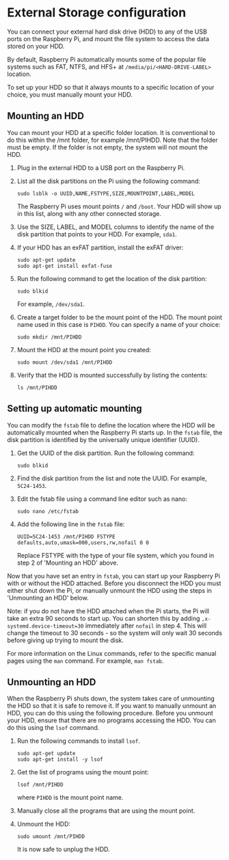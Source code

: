# External Storage configuration
You can connect your external hard disk drive (HDD) to any of the USB ports on the Raspberry Pi, and mount the file system to access the data stored on your HDD. 

By default, Raspberry Pi automatically mounts some of the popular file systems such as FAT, NTFS, and HFS+ at `/media/pi/<HARD-DRIVE-LABEL>` location.

To set up your HDD so that it always mounts to a specific location of your choice, you must manually mount your HDD.

## Mounting an HDD 
You can mount your HDD at a specific folder location. It is conventional to do this within the /mnt folder, for example /mnt/PIHDD. Note that the folder must be empty. If the folder is not empty, the system will not mount the HDD.

1. Plug in the external HDD to a USB port on the Raspberry Pi. 
2. List all the disk partitions on the Pi using the following command:

    ```
    sudo lsblk -o UUID,NAME,FSTYPE,SIZE,MOUNTPOINT,LABEL,MODEL
    ```
   The Raspberry Pi uses mount points `/` and `/boot`. Your HDD will show up in this list, along with any other connected storage.
3. Use the SIZE, LABEL, and MODEL columns to identify the name of the disk partition that points to your HDD. For example, `sda1`. 
4. If your HDD has an exFAT partition, install the exFAT driver:

    ```
    sudo apt-get update
    sudo apt-get install exfat-fuse
    ```
4. Run the following command to get the location of the disk partition:

    ```
    sudo blkid
    ```
    For example, `/dev/sda1`.
5. Create a target folder to be the mount point of the HDD. 
   The mount point name used in this case is `PIHDD`. You can specify a name of your choice:

    ```
    sudo mkdir /mnt/PIHDD
    ```
6. Mount the HDD at the mount point you created:

    ```
    sudo mount /dev/sda1 /mnt/PIHDD
    ```
7. Verify that the HDD is mounted successfully by listing the contents:

    ```
    ls /mnt/PIHDD
    ```

## Setting up automatic mounting
You can modify the `fstab` file to define the location where the HDD will be automatically mounted when the Raspberry Pi starts up. In the `fstab` file, the disk partition is identified by the universally unique identifier (UUID).

1. Get the UUID of the disk partition. Run the following command:

    ```
    sudo blkid
    ```
2. Find the disk partition from the list and note the UUID. For example, `5C24-1453`.
3. Edit the fstab file using a command line editor such as nano:

    ```
    sudo nano /etc/fstab
    ```
4. Add the following line in the `fstab` file:

    ```
    UUID=5C24-1453 /mnt/PIHDD FSTYPE defaults,auto,umask=000,users,rw,nofail 0 0
    ```
   Replace FSTYPE with the type of your file system, which you found in step 2 of 'Mounting an HDD' above.

Now that you have set an entry in `fstab`, you can start up your Raspberry Pi with or without the HDD attached. Before you disconnect the HDD you must either shut down the Pi, or manually unmount the HDD using the steps in 'Unmounting an HDD' below.

Note: if you do not have the HDD attached when the Pi starts, the Pi will take an extra 90 seconds to start up. You can shorten this by adding `,x-systemd.device-timeout=30` immediately after `nofail` in step 4. This will change the timeout to 30 seconds - so the system will only wait 30 seconds before giving up trying to mount the disk.

For more information on the Linux commands, refer to the specific manual pages using the `man` command. For example, `man fstab`.

## Unmounting an HDD
When the Raspberry Pi shuts down, the system takes care of unmounting the HDD so that it is safe to remove it. If you want to manually unmount an HDD, you can do this using the following procedure.
Before you unmount your HDD, ensure that there are no programs accessing the HDD. You can do this using the `lsof` command. 

1. Run the following commands to install `lsof`.

    ```
    sudo apt-get update
    sudo apt-get install -y lsof
    ```
2. Get the list of programs using the mount point:

    ```
    lsof /mnt/PIHDD
    ```
   where `PIHDD` is the mount point name.
3. Manually close all the programs that are using the mount point.  
4. Unmount the HDD:

    ```
    sudo umount /mnt/PIHDD
    ```
   It is now safe to unplug the HDD.
